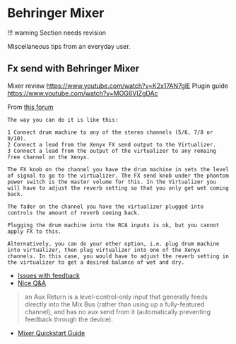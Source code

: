 
# Behringer Mixer

!!! warning
    Section needs revision
    
Miscellaneous tips from an everyday user.

##  Fx send with Behringer Mixer

Mixer review https://www.youtube.com/watch?v=K2x17AN7glE
Plugin guide https://www.youtube.com/watch?v=MOG6VIZgDAc

From [this forum](https://homerecording.com/bbs/general-discussions/newbies/xenyx-1002-fx-send-what-does-do-can-i-use-external-effects-401885/)


```
The way you can do it is like this:

1 Connect drum machine to any of the stereo channels (5/6, 7/8 or 9/10).
2 Connect a lead from the Xenyx FX send output to the Virtualizer.
3 Connect a lead from the output of the virtualizer to any remaing free channel on the Xenyx.

The FX knob on the channel you have the drum machine in sets the level of signal to go to the virtualizer. The FX send knob under the phantom power switch is the master volume for this. In the Virtualizer you will have to adjust the reverb setting so that you only get wet coming back.

The fader on the channel you have the virtualizer plugged into controls the amount of reverb coming back.

Plugging the drum machine into the RCA inputs is ok, but you cannot apply FX to this.

Alternatively, you can do your other option, i.e. plug drum machine into virtualizer, then plug virtualizer into one of the Xenyx channels. In this case, you would have to adjust the reverb setting in the virtualizer to get a desired balance of wet and dry.
```


- [Issues with feedback](https://www.gearslutz.com/board/so-much-gear-so-little-time/842477-bizzarre-fx-return-issue.html) 
- [Nice Q&A](https://sound.stackexchange.com/questions/26175/what-is-the-purpose-of-an-aux-return)

> an Aux Return is a level-control-only input that generally feeds directly into the Mix Bus (rather than using up a fully-featured channel), and has no aux send from it (automatically preventing feedback through the device).

- [Mixer Quickstart Guide](https://www.sweetwater.com/sweetcare/articles/mixer-quickstart-guide/)


